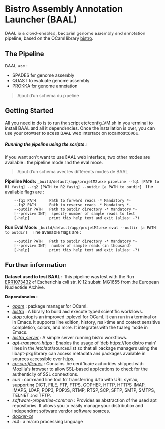 # Bistro Assembly Annotation Launcher (BAAL)

BAAL is a cloud-enabled, bacterial genome assembly and annotation pipeline, based on the OCaml library [bistro](https://github.com/pveber/bistro).

## The Pipeline
BAAL use :
- SPADES for genome assembly
- QUAST to evaluate genome assembly
- PROKKA for genome annotation

> Ajout d'un schéma du pipeline

## Getting Started
All you need to do is to run the script etc/config_VM.sh in you terminal to install BAAL and all it dependencies. Once the installation is over, you can use your browser to acess BAAL web interface on localhost:8080.

##### Running the pipeline using the scripts :
if you want son't want to use BAAL web interface, two other modes are available : the pipeline mode and the eval mode.
> Ajout d'un schéma avec les différents modes de BAAL

**Pipeline Mode:** ```_build/default/app/projetM2.exe pipeline --fq1 [PATH to R1 fastq] --fq2 [PATH to R2 fastq] --outdir [a PATH to outdir] ```
The available flags are :
```
	--fq1 PATH   	Path to forward reads -* Mandatory *-
	--fq2 PATH   	Path to reverse reads -* Mandatory *-
	--outdir PATH	Path to outdir directory -* Mandatory *-
	[--preview INT]  specify number of sample reads to test
	[-help]      	print this help text and exit (alias: -?)
```

**Run Eval Mode:** ```_build/default/app/projetM2.exe eval --outdir [a PATH to outdir]  ```
The available flags are :
```
	--outdir PATH	Path to outdir directory -* Mandatory *-
	[--preview INT]  number of sample reads (in thousand)
	[-help]      	print this help text and exit (alias: -?)
```

## Further information
**Dataset used to test BAAL :**
This pipeline was test with the Run [ERR1073432](https://www.ebi.ac.uk/ena/data/view/ERR1073432) of Escherichia coli str. K-12 substr. MG1655 from the European Nucleotide Archive.

**Dependancies :**
- [_opam_](https://opam.ocaml.org/) : package manager for OCaml.
- [_bistro_](https://github.com/pveber/bistro) : A library to build and execute typed scientific workflows.
- [_utop_](https://github.com/diml/utop) :utop is an improved toplevel for OCaml. It can run in a terminal or in Emacs. It supports line edition, history, real-time and context sensitive completion, colors, and more. It integrates with the tuareg mode in Emacs.
- [_bistro_server_](https://github.com/pveber/bistro_server.git) : A simple server running bistro workflows.
- [_apt-transport-https_](https://packages.debian.org/en/jessie/apt-transport-https) : Enables the usage of 'deb https://foo distro main' lines in the /etc/apt/sources.list so that all package managers using the libapt-pkg library can access metadata and packages available in sources accessible over https.
- [_ca-certificates_](https://packages.debian.org/en/sid/ca-certificates) : Contains the certificate authorities shipped with Mozilla's browser to allow SSL-based applications to check for the authenticity of SSL connections.
- _curl_ : command line tool for transferring data with URL syntax, supporting DICT, FILE, FTP, FTPS, GOPHER, HTTP, HTTPS, IMAP, IMAPS, LDAP, POP3, POP3S, RTMP, RTSP, SCP, SFTP, SMTP, SMTPS, TELNET and TFTP.
- _software-properties-common_ : Provides an abstraction of the used apt repositories. It allows you to easily manage your distribution and independent software vendor software sources.
- [_docker-ce_](https://docs.docker.com/)
- _m4_ : a macro processing language


